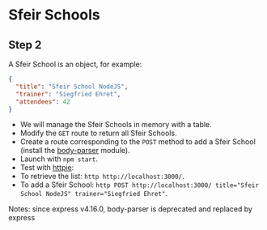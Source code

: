 # Sfeir Schools

## Step 2

A Sfeir School is an object, for example:

```json
{
  "title": "Sfeir School NodeJS",
  "trainer": "Siegfried Ehret",
  "attendees": 42
}
```

- We will manage the Sfeir Schools in memory with a table.
- Modify the `GET` route to return all Sfeir Schools.
- Create a route corresponding to the `POST` method to add a Sfeir School (install the [body-parser](https://github.com/expressjs/body-parser) module).
- Launch with `npm start`.
-  Test with [httpie](https://httpie.org/):
  - To retrieve the list:  `http http://localhost:3000/`.
  - To add a Sfeir School:  `http POST http://localhost:3000/ title="Sfeir School NodeJS" trainer="Siegfried Ehret"`.

Notes: since express v4.16.0, body-parser is deprecated and replaced by express
